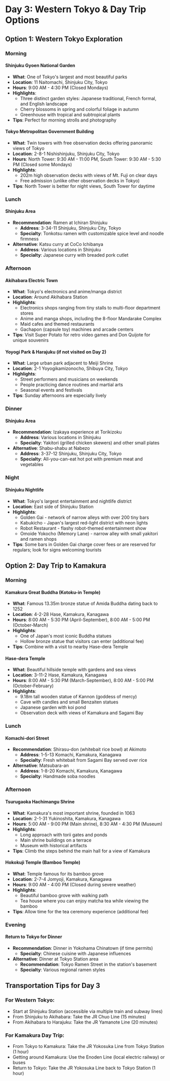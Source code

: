 # Day 3: Western Tokyo & Day Trip Options

## Option 1: Western Tokyo Exploration

### Morning

#### Shinjuku Gyoen National Garden
- **What**: One of Tokyo's largest and most beautiful parks
- **Location**: 11 Naitomachi, Shinjuku City, Tokyo
- **Hours**: 9:00 AM - 4:30 PM (Closed Mondays)
- **Highlights**: 
  - Three distinct garden styles: Japanese traditional, French formal, and English landscape
  - Cherry blossoms in spring and colorful foliage in autumn
  - Greenhouse with tropical and subtropical plants
- **Tips**: Perfect for morning strolls and photography

#### Tokyo Metropolitan Government Building
- **What**: Twin towers with free observation decks offering panoramic views of Tokyo
- **Location**: 2-8-1 Nishishinjuku, Shinjuku City, Tokyo
- **Hours**: North Tower: 9:30 AM - 11:00 PM, South Tower: 9:30 AM - 5:30 PM (Closed some Mondays)
- **Highlights**:
  - 202m high observation decks with views of Mt. Fuji on clear days
  - Free admission (unlike other observation decks in Tokyo)
- **Tips**: North Tower is better for night views, South Tower for daytime

### Lunch

#### Shinjuku Area
- **Recommendation**: Ramen at Ichiran Shinjuku
  - **Address**: 3-34-11 Shinjuku, Shinjuku City, Tokyo
  - **Specialty**: Tonkotsu ramen with customizable spice level and noodle firmness
- **Alternative**: Katsu curry at CoCo Ichibanya
  - **Address**: Various locations in Shinjuku
  - **Specialty**: Japanese curry with breaded pork cutlet

### Afternoon

#### Akihabara Electric Town
- **What**: Tokyo's electronics and anime/manga district
- **Location**: Around Akihabara Station
- **Highlights**:
  - Electronics shops ranging from tiny stalls to multi-floor department stores
  - Anime and manga shops, including the 8-floor Mandarake Complex
  - Maid cafes and themed restaurants
  - Gachapon (capsule toy) machines and arcade centers
- **Tips**: Visit Super Potato for retro video games and Don Quijote for unique souvenirs

#### Yoyogi Park & Harajuku (if not visited on Day 2)
- **What**: Large urban park adjacent to Meiji Shrine
- **Location**: 2-1 Yoyogikamizonocho, Shibuya City, Tokyo
- **Highlights**:
  - Street performers and musicians on weekends
  - People practicing dance routines and martial arts
  - Seasonal events and festivals
- **Tips**: Sunday afternoons are especially lively

### Dinner

#### Shinjuku Area
- **Recommendation**: Izakaya experience at Torikizoku
  - **Address**: Various locations in Shinjuku
  - **Specialty**: Yakitori (grilled chicken skewers) and other small plates
- **Alternative**: Shabu-shabu at Nabezo
  - **Address**: 3-37-12 Shinjuku, Shinjuku City, Tokyo
  - **Specialty**: All-you-can-eat hot pot with premium meat and vegetables

### Night

#### Shinjuku Nightlife
- **What**: Tokyo's largest entertainment and nightlife district
- **Location**: East side of Shinjuku Station
- **Highlights**:
  - Golden Gai - network of narrow alleys with over 200 tiny bars
  - Kabukicho - Japan's largest red-light district with neon lights
  - Robot Restaurant - flashy robot-themed entertainment show
  - Omoide Yokocho (Memory Lane) - narrow alley with small yakitori and ramen shops
- **Tips**: Some bars in Golden Gai charge cover fees or are reserved for regulars; look for signs welcoming tourists

## Option 2: Day Trip to Kamakura

### Morning

#### Kamakura Great Buddha (Kotoku-in Temple)
- **What**: Famous 13.35m bronze statue of Amida Buddha dating back to 1252
- **Location**: 4-2-28 Hase, Kamakura, Kanagawa
- **Hours**: 8:00 AM - 5:30 PM (April-September), 8:00 AM - 5:00 PM (October-March)
- **Highlights**: 
  - One of Japan's most iconic Buddha statues
  - Hollow bronze statue that visitors can enter (additional fee)
- **Tips**: Combine with a visit to nearby Hase-dera Temple

#### Hase-dera Temple
- **What**: Beautiful hillside temple with gardens and sea views
- **Location**: 3-11-2 Hase, Kamakura, Kanagawa
- **Hours**: 8:00 AM - 5:30 PM (March-September), 8:00 AM - 5:00 PM (October-February)
- **Highlights**:
  - 9.18m tall wooden statue of Kannon (goddess of mercy)
  - Cave with candles and small Benzaiten statues
  - Japanese garden with koi pond
  - Observation deck with views of Kamakura and Sagami Bay

### Lunch

#### Komachi-dori Street
- **Recommendation**: Shirasu-don (whitebait rice bowl) at Akimoto
  - **Address**: 1-5-13 Komachi, Kamakura, Kanagawa
  - **Specialty**: Fresh whitebait from Sagami Bay served over rice
- **Alternative**: Matsubara-an
  - **Address**: 1-8-20 Komachi, Kamakura, Kanagawa
  - **Specialty**: Handmade soba noodles

### Afternoon

#### Tsurugaoka Hachimangu Shrine
- **What**: Kamakura's most important shrine, founded in 1063
- **Location**: 2-1-31 Yukinoshita, Kamakura, Kanagawa
- **Hours**: 5:00 AM - 9:00 PM (Main shrine), 8:30 AM - 4:30 PM (Museum)
- **Highlights**:
  - Long approach with torii gates and ponds
  - Main shrine buildings on a terrace
  - Museum with historical artifacts
- **Tips**: Climb the steps behind the main hall for a view of Kamakura

#### Hokokuji Temple (Bamboo Temple)
- **What**: Temple famous for its bamboo grove
- **Location**: 2-7-4 Jomyoji, Kamakura, Kanagawa
- **Hours**: 9:00 AM - 4:00 PM (Closed during severe weather)
- **Highlights**:
  - Beautiful bamboo grove with walking path
  - Tea house where you can enjoy matcha tea while viewing the bamboo
- **Tips**: Allow time for the tea ceremony experience (additional fee)

### Evening

#### Return to Tokyo for Dinner
- **Recommendation**: Dinner in Yokohama Chinatown (if time permits)
  - **Specialty**: Chinese cuisine with Japanese influences
- **Alternative**: Dinner at Tokyo Station area
  - **Recommendation**: Tokyo Ramen Street in the station's basement
  - **Specialty**: Various regional ramen styles

## Transportation Tips for Day 3

### For Western Tokyo:
- Start at Shinjuku Station (accessible via multiple train and subway lines)
- From Shinjuku to Akihabara: Take the JR Chuo Line (15 minutes)
- From Akihabara to Harajuku: Take the JR Yamanote Line (20 minutes)

### For Kamakura Day Trip:
- From Tokyo to Kamakura: Take the JR Yokosuka Line from Tokyo Station (1 hour)
- Getting around Kamakura: Use the Enoden Line (local electric railway) or buses
- Return to Tokyo: Take the JR Yokosuka Line back to Tokyo Station (1 hour)

